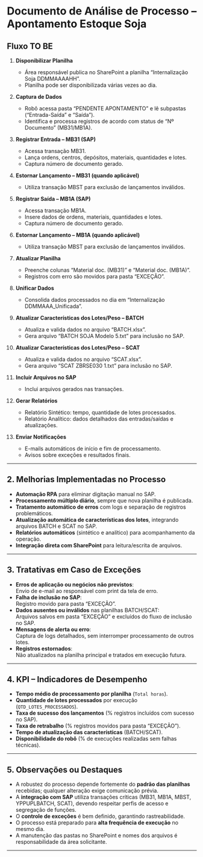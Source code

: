 # Documento de Análise de Processo – Apontamento Estoque Soja



## Fluxo TO BE

1. **Disponibilizar Planilha**  
   - Área responsável publica no SharePoint a planilha “Internalização Soja DDMMAAAAHH”.
   - Planilha pode ser disponibilizada várias vezes ao dia.

2. **Captura de Dados**  
   - Robô acessa pasta “PENDENTE APONTAMENTO” e lê subpastas (“Entrada-Saída” e “Saída”).
   - Identifica e processa registros de acordo com status de “Nº Documento” (MB31/MB1A).

3. **Registrar Entrada – MB31 (SAP)**  
   - Acessa transação MB31.
   - Lança ordens, centros, depósitos, materiais, quantidades e lotes.
   - Captura número de documento gerado.

4. **Estornar Lançamento – MB31 (quando aplicável)**  
   - Utiliza transação MBST para exclusão de lançamentos inválidos.

5. **Registrar Saída – MB1A (SAP)**  
   - Acessa transação MB1A.
   - Insere dados de ordens, materiais, quantidades e lotes.
   - Captura número de documento gerado.

6. **Estornar Lançamento – MB1A (quando aplicável)**  
   - Utiliza transação MBST para exclusão de lançamentos inválidos.

7. **Atualizar Planilha**  
   - Preenche colunas “Material doc. (MB31)” e “Material doc. (MB1A)”.
   - Registros com erro são movidos para pasta “EXCEÇÃO”.

8. **Unificar Dados**  
   - Consolida dados processados no dia em “Internalização DDMMAAA_Unificada”.

9. **Atualizar Características dos Lotes/Peso – BATCH**  
   - Atualiza e valida dados no arquivo “BATCH.xlsx”.
   - Gera arquivo “BATCH SOJA Modelo 5.txt” para inclusão no SAP.

10. **Atualizar Características dos Lotes/Peso – SCAT**  
    - Atualiza e valida dados no arquivo “SCAT.xlsx”.
    - Gera arquivo “SCAT ZBRSE030 1.txt” para inclusão no SAP.

11. **Incluir Arquivos no SAP**  
    - Inclui arquivos gerados nas transações.

12. **Gerar Relatórios**  
    - Relatório Sintético: tempo, quantidade de lotes processados.
    - Relatório Analítico: dados detalhados das entradas/saídas e atualizações.

13. **Enviar Notificações**  
    - E-mails automáticos de início e fim de processamento.
    - Avisos sobre exceções e resultados finais.

---

## 2. Melhorias Implementadas no Processo

- **Automação RPA** para eliminar digitação manual no SAP.
- **Processamento múltiplo diário**, sempre que nova planilha é publicada.
- **Tratamento automático de erros** com logs e separação de registros problemáticos.
- **Atualização automática de características dos lotes**, integrando arquivos BATCH e SCAT no SAP.
- **Relatórios automáticos** (sintético e analítico) para acompanhamento da operação.
- **Integração direta com SharePoint** para leitura/escrita de arquivos.

---

## 3. Tratativas em Caso de Exceções

- **Erros de aplicação ou negócios não previstos**:  
  Envio de e-mail ao responsável com print da tela de erro.
- **Falha de inclusão no SAP**:  
  Registro movido para pasta “EXCEÇÃO”.
- **Dados ausentes ou inválidos** nas planilhas BATCH/SCAT:  
  Arquivos salvos em pasta “EXCEÇÃO” e excluídos do fluxo de inclusão no SAP.
- **Mensagens de alerta ou erro**:  
  Captura de logs detalhados, sem interromper processamento de outros lotes.
- **Registros estornados**:  
  Não atualizados na planilha principal e tratados em execução futura.

---

## 4. KPI – Indicadores de Desempenho

- **Tempo médio de processamento por planilha** (`Total horas`).
- **Quantidade de lotes processados** por execução (`QTD_LOTES_PROCESSADOS`).
- **Taxa de sucesso dos lançamentos** (% registros incluídos com sucesso no SAP).
- **Taxa de retrabalho** (% registros movidos para pasta “EXCEÇÃO”).
- **Tempo de atualização das características** (BATCH/SCAT).
- **Disponibilidade do robô** (% de execuções realizadas sem falhas técnicas).

---

## 5. Observações ou Destaques

- A robustez do processo depende fortemente do **padrão das planilhas** recebidas; qualquer alteração exige comunicação prévia.
- A **integração com SAP** utiliza transações críticas (MB31, MB1A, MBST, YPPUPLBATCH, SCAT), devendo respeitar perfis de acesso e segregação de funções.
- O **controle de exceções** é bem definido, garantindo rastreabilidade.
- O processo está preparado para **alta frequência de execução** no mesmo dia.
- A manutenção das pastas no SharePoint e nomes dos arquivos é responsabilidade da área solicitante.

---

